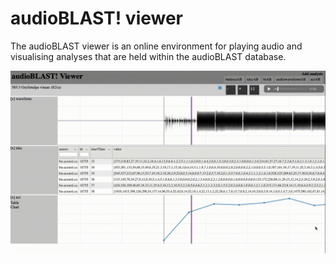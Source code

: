 # audioBLAST! viewer
The audioBLAST viewer is an online environment for playing audio and visualising analyses that are held within the audioBLAST database.

![Video of audioBlast viewer playing a file](https://raw.githubusercontent.com/audioblast/view.audioblast.org/master/images/ab1.gif)
